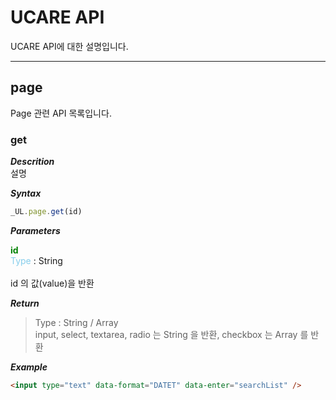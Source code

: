 # UCARE API
UCARE API에 대한 설명입니다.  

---

## page

Page 관련 API 목록입니다.

### get

***Descrition***  
설명

***Syntax***  
```js
_UL.page.get(id)
```

***Parameters***  

<span style="color:green; font-weight:bold;">id</span> <br /> 
<span style="color:skyblue;">Type</span> : String   <br />  
id 의 값(value)을 반환


***Return***
> Type : String / Array  
> input, select, textarea, radio 는 String 을 반환, checkbox 는 Array 를 반환

***Example***

```html
<input type="text" data-format="DATET" data-enter="searchList" />
```
<br />
